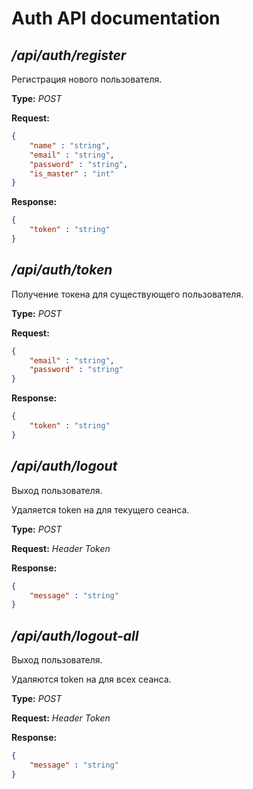 # Auth API documentation

## */api/auth/register*
Регистрация нового пользователя.

**Type:** *POST*

**Request:**
```json
{
    "name" : "string",
    "email" : "string",
    "password" : "string",
    "is_master" : "int"
}
```
**Response:**

```json
{
    "token" : "string"
}
```
## */api/auth/token*
Получение токена для существующего пользователя.

**Type:** *POST*

**Request:**
```json
{
    "email" : "string",
    "password" : "string"
}
```

**Response:**
```json
{
    "token" : "string"
}
```

## */api/auth/logout*
Выход пользователя.

Удаляется token на для текущего сеанса.

**Type:** *POST*

**Request:**
*Header Token*

**Response:**
```json
{
    "message" : "string"
}
```

## */api/auth/logout-all*
Выход пользователя.

Удаляются token на для всех сеанса.

**Type:** *POST*

**Request:**
*Header Token*

**Response:**
```json
{
    "message" : "string"
}
```

